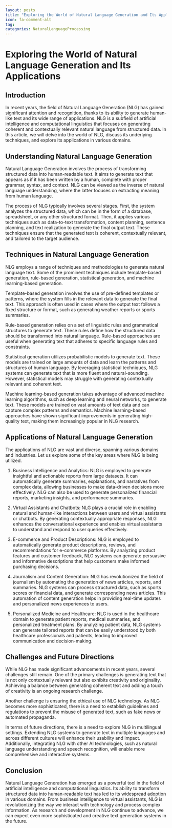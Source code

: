 ```yaml
---
layout: posts
title: "Exploring the World of Natural Language Generation and Its Applications"
icon: fa-comment-alt
tag:      
categories: NaturalLanguageProcessing
---
```



# Exploring the World of Natural Language Generation and Its Applications

## Introduction

In recent years, the field of Natural Language Generation (NLG) has gained significant attention and recognition, thanks to its ability to generate human-like text and its wide range of applications. NLG is a subfield of artificial intelligence and computational linguistics that focuses on generating coherent and contextually relevant natural language from structured data. In this article, we will delve into the world of NLG, discuss its underlying techniques, and explore its applications in various domains.

## Understanding Natural Language Generation

Natural Language Generation involves the process of transforming structured data into human-readable text. It aims to generate text that appears as if it has been written by a human, complete with proper grammar, syntax, and context. NLG can be viewed as the inverse of natural language understanding, where the latter focuses on extracting meaning from human language.

The process of NLG typically involves several stages. First, the system analyzes the structured data, which can be in the form of a database, spreadsheet, or any other structured format. Then, it applies various techniques such as data-to-text transformation, content planning, sentence planning, and text realization to generate the final output text. These techniques ensure that the generated text is coherent, contextually relevant, and tailored to the target audience.

## Techniques in Natural Language Generation

NLG employs a range of techniques and methodologies to generate natural language text. Some of the prominent techniques include template-based generation, rule-based generation, statistical generation, and machine learning-based generation.

Template-based generation involves the use of pre-defined templates or patterns, where the system fills in the relevant data to generate the final text. This approach is often used in cases where the output text follows a fixed structure or format, such as generating weather reports or sports summaries.

Rule-based generation relies on a set of linguistic rules and grammatical structures to generate text. These rules define how the structured data should be transformed into natural language. Rule-based approaches are useful when generating text that adheres to specific language rules and constraints.

Statistical generation utilizes probabilistic models to generate text. These models are trained on large amounts of data and learn the patterns and structures of human language. By leveraging statistical techniques, NLG systems can generate text that is more fluent and natural-sounding. However, statistical models may struggle with generating contextually relevant and coherent text.

Machine learning-based generation takes advantage of advanced machine learning algorithms, such as deep learning and neural networks, to generate text. These models are trained on vast amounts of text data and can capture complex patterns and semantics. Machine learning-based approaches have shown significant improvements in generating high-quality text, making them increasingly popular in NLG research.

## Applications of Natural Language Generation

The applications of NLG are vast and diverse, spanning various domains and industries. Let us explore some of the key areas where NLG is being utilized.

1. Business Intelligence and Analytics: NLG is employed to generate insightful and actionable reports from large datasets. It can automatically generate summaries, explanations, and narratives from complex data, allowing businesses to make data-driven decisions more effectively. NLG can also be used to generate personalized financial reports, marketing insights, and performance summaries.

2. Virtual Assistants and Chatbots: NLG plays a crucial role in enabling natural and human-like interactions between users and virtual assistants or chatbots. By generating contextually appropriate responses, NLG enhances the conversational experience and enables virtual assistants to understand and respond to user queries effectively.

3. E-commerce and Product Descriptions: NLG is employed to automatically generate product descriptions, reviews, and recommendations for e-commerce platforms. By analyzing product features and customer feedback, NLG systems can generate persuasive and informative descriptions that help customers make informed purchasing decisions.

4. Journalism and Content Generation: NLG has revolutionized the field of journalism by automating the generation of news articles, reports, and summaries. NLG systems can process structured data, such as sports scores or financial data, and generate corresponding news articles. This automation of content generation helps in providing real-time updates and personalized news experiences to users.

5. Personalized Medicine and Healthcare: NLG is used in the healthcare domain to generate patient reports, medical summaries, and personalized treatment plans. By analyzing patient data, NLG systems can generate tailored reports that can be easily understood by both healthcare professionals and patients, leading to improved communication and decision-making.

## Challenges and Future Directions

While NLG has made significant advancements in recent years, several challenges still remain. One of the primary challenges is generating text that is not only contextually relevant but also exhibits creativity and originality. Achieving a balance between generating coherent text and adding a touch of creativity is an ongoing research challenge.

Another challenge is ensuring the ethical use of NLG technology. As NLG becomes more sophisticated, there is a need to establish guidelines and regulations to prevent the misuse of generated text, such as fake news or automated propaganda.

In terms of future directions, there is a need to explore NLG in multilingual settings. Extending NLG systems to generate text in multiple languages and across different cultures will enhance their usability and impact. Additionally, integrating NLG with other AI technologies, such as natural language understanding and speech recognition, will enable more comprehensive and interactive systems.

## Conclusion

Natural Language Generation has emerged as a powerful tool in the field of artificial intelligence and computational linguistics. Its ability to transform structured data into human-readable text has led to its widespread adoption in various domains. From business intelligence to virtual assistants, NLG is revolutionizing the way we interact with technology and process complex information. As research and development in NLG continue to advance, we can expect even more sophisticated and creative text generation systems in the future.
